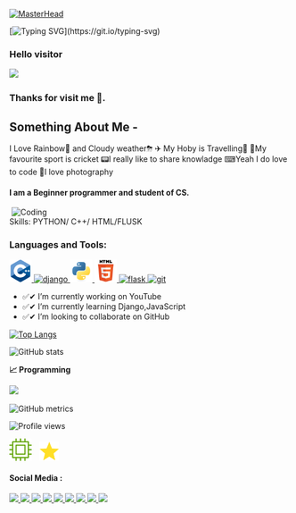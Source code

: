 
[![MasterHead](https://cdnb.artstation.com/p/assets/images/images/019/824/455/original/jindrich-stejskal-astral-scene-v1-final.gif?1565159758)](https://rishavchanda.io)



[![Typing SVG](https://readme-typing-svg.herokuapp.com?font=Poppins+Daughter&color=FFFFFF&size=30&lines=Assalamualaikum;Hey!+It's+Ashiq!;I+Do+Backend+Development...;I+work+with+Python-Flusk;And+I'm+a+student+of+CS...)](https://git.io/typing-svg)




### Hello visitor

<img src="https://profile-counter.glitch.me/emhash/count.svg">

### Thanks for visit me 🙂.

## Something About Me -

I Love Rainbow🌈 and Cloudy weather⛈
✈ My Hoby is Travelling🚗
🏏My favourite sport is cricket
📟I really like to share knowladge
⌨Yeah I do love to code
📸I love photography

#### I am a Beginner programmer and student of CS.



<img align="right" alt="Coding" width="500" src="https://github.com/emhash/emhash/blob/main/em%23/emhash__GIF.gif">






Skills: PYTHON/ C++/ HTML/FLUSK

<h3 align="left">Languages and Tools:</h3>
<p align="left"> <a href="" target="_blank" rel="noreferrer"> <img src="https://raw.githubusercontent.com/devicons/devicon/master/icons/cplusplus/cplusplus-original.svg" alt="cplusplus" width="40" height="40"/> </a> <a href="" target="_blank" rel="noreferrer"> <img src="https://cdn.worldvectorlogo.com/logos/django.svg" alt="django" width="40" height="40"/> </a> <a href="" target="_blank" rel="noreferrer"> <img src="https://raw.githubusercontent.com/devicons/devicon/master/icons/python/python-original.svg" alt="python" width="40" height="40"/> </a> <a href="https://www.w3.org/html/" target="_blank" rel="noreferrer"> <img src="https://raw.githubusercontent.com/devicons/devicon/master/icons/html5/html5-original-wordmark.svg" alt="html5" width="40" height="40"/> </a> <a href="https://flask.palletsprojects.com/" target="_blank" rel="noreferrer"> <img src="https://www.vectorlogo.zone/logos/pocoo_flask/pocoo_flask-icon.svg" alt="flask" width="40" height="40"/> </a> <a href="https://git-scm.com/" target="_blank" rel="noreferrer"> <img src="https://www.vectorlogo.zone/logos/git-scm/git-scm-icon.svg" alt="git" width="40" height="40"/> </a></p>

- ✅✔ I’m currently working on YouTube 
- ✅✔ I’m currently learning Django,JavaScript
- ✅✔ I’m looking to collaborate on GitHub 




[![Top Langs](https://github-readme-stats.vercel.app/api/top-langs/?username=emhash)](https://github.com/anuraghazra/github-readme-stats)

![GitHub stats](https://github-readme-stats.vercel.app/api?username=emhash&show_icons=true) 

<b>&#128200; Programming</b>
<p float="left">

![](https://raw.githubusercontent.com/emhash/cf-stats/main/output/light_card.svg#gh-dark-mode-only)

</p>

![GitHub metrics](https://metrics.lecoq.io/emhash)  

![Profile views](https://gpvc.arturio.dev/emhash)  

<a href='https://docs.github.com/en/developers'><img src='https://raw.githubusercontent.com/acervenky/animated-github-badges/master/assets/devbadge.gif' width='40' height='40'></a> <a href='https://stars.github.com/'><img src='https://raw.githubusercontent.com/acervenky/animated-github-badges/master/assets/starbadge.gif' width='35' height='35'></a> 




#### Social Media :

<p left="center">
<a href="https://twitter.com/emhash__">
  <img src="https://camo.githubusercontent.com/35b0b8bfbd8840f35607fb56ad0a139047fd5d6e09ceb060c5c6f0a5abd1044c/68747470733a2f2f6564656e742e6769746875622e696f2f537570657254696e7949636f6e732f696d616765732f7376672f747769747465722e737667" height=40>
</a> 
<a href="https://www.linkedin.com/in/emhash/">
  <img src="https://camo.githubusercontent.com/c8a9c5b414cd812ad6a97a46c29af67239ddaeae08c41724ff7d945fb4c047e5/68747470733a2f2f6564656e742e6769746875622e696f2f537570657254696e7949636f6e732f696d616765732f7376672f6c696e6b6564696e2e737667" height=40>
</a> 
<a href="http://www.facebook.com/E.H.Ashiq">
  <img src="https://camo.githubusercontent.com/8f245234577766478eaf3ee72b0615e99bb9ef3eaa56e1c37f75692811181d5c/68747470733a2f2f6564656e742e6769746875622e696f2f537570657254696e7949636f6e732f696d616765732f7376672f66616365626f6f6b2e737667" height=40>
</a>


<a href="https://www.youtube.com/channel/UC37_4Q0pmAGIDbKGRXiwO5g">
  <img src="https://camo.githubusercontent.com/d54e97f5edde790381f7e62b217410df33e066a0dc8f692f2fc6b25fc1768b0c/68747470733a2f2f6564656e742e6769746875622e696f2f537570657254696e7949636f6e732f696d616765732f7376672f796f75747562652e737667" height=40>
</a>

<a href="github.com/emhash">
  <img src="https://camo.githubusercontent.com/b079fe922f00c4b86f1b724fbc2e8141c468794ce8adbc9b7456e5e1ad09c622/68747470733a2f2f6564656e742e6769746875622e696f2f537570657254696e7949636f6e732f696d616765732f7376672f6769746875622e737667" height=40>
</a>
  
  
<a href="https://www.instagram.com/emhash__/">
  <img src="https://cdn-icons-png.flaticon.com/512/2111/2111421.png" height=40> </a>
  
 <a href="mailto:md.e.h.ashiq@gmail.com">
  <img src="https://camo.githubusercontent.com/4a3dd8d10a27c272fd04b2ce8ed1a130606f95ea6a76b5e19ce8b642faa18c27/68747470733a2f2f6564656e742e6769746875622e696f2f537570657254696e7949636f6e732f696d616765732f7376672f676d61696c2e737667" height=40>
</a>

  
<a href="discord.com">
  <img src="https://camo.githubusercontent.com/79fcdc7c43f1a1d7c175827976ffee8177814a016fb1b9578ff70f1aef759578/68747470733a2f2f6564656e742e6769746875622e696f2f537570657254696e7949636f6e732f696d616765732f7376672f646973636f72642e737667" height=40>
</a>

<a href="telegram.org">
  <img src="https://camo.githubusercontent.com/f4b401dd7cd9b7840fd31acafd49e151a80e4c9600bf219934461b96dd98e013/68747470733a2f2f6564656e742e6769746875622e696f2f537570657254696e7949636f6e732f696d616765732f7376672f74656c656772616d2e737667" height=40>
</a>


</p>

